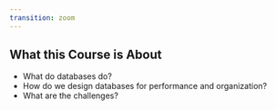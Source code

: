 ```yaml
---
transition: zoom
---
```


## What this Course is About

- What do databases do?
- How do we design databases for performance and organization?
- What are the challenges?